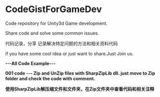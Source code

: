 # CodeGistForGameDev
Code repository for Unity3d Game development.

Share code and solve some common issues.

代码记录，分享
记录解决特定问题的方法和相关资料代码

if you have some cool idea or just want to share.Just Join us.


**---All Code Example---**

**001 code --- Zip and UnZip files with SharpZipLib dll. just move to Zip folder and check the code with comment.**

**使用SharpZipLib解压缩文件和文件夹，在Zip文件夹中查看代码和相关注释**

